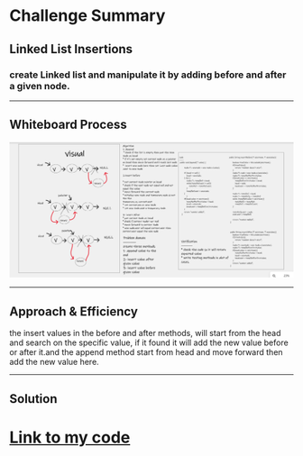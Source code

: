 # Challenge Summary
## Linked List Insertions
### create Linked list and manipulate it by adding before and after a given node.

---

## Whiteboard Process
![Linked List Insertions](../asset/linkedlistinsertions.png)

---
## Approach & Efficiency
the insert values in the before and after methods, will start from the head and search on the specific value, if it found it will add the new value before or after it.and the append method start from head and move forward then add the new value here.

---

## Solution
# [Link to my code ](https://github.com/hashem98/data-structures-and-algorithms/tree/main/Java/linkedlist)